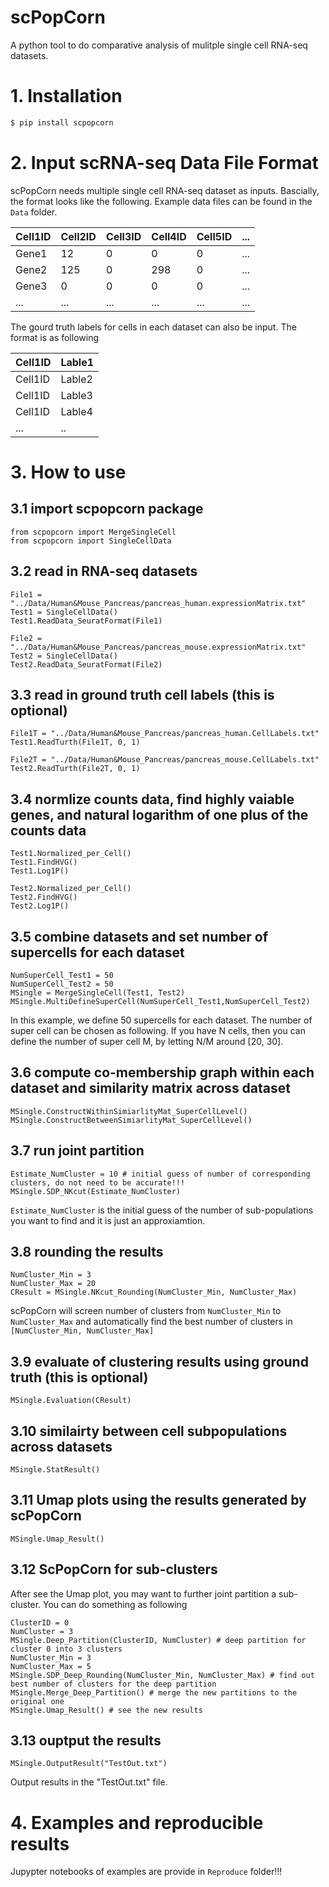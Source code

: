 # scPopCorn
A python tool to do comparative analysis of mulitple single cell RNA-seq datasets.

# 1. Installation
```bash
$ pip install scpopcorn
```

# 2. Input scRNA-seq Data File Format
scPopCorn needs multiple single cell RNA-seq dataset as inputs. Bascially, the format looks like the following. Example data files can be found in the ```Data``` folder.

| Cell1ID | Cell2ID | Cell3ID | Cell4ID | Cell5ID  | ... |
|----|--------|--------|--------|---------|-----|
| Gene1 | 12 | 0 | 0 | 0 | ... |
| Gene2 | 125 | 0 | 298 | 0  | ... |
| Gene3 | 0 | 0| 0 | 0  | ... |
|...    |...|...|...|...|...|

The gourd truth labels for cells in each dataset can also be input. The format is as following

| Cell1ID | Lable1 |
|----|--------|
| Cell1ID | Lable2 |
| Cell1ID | Lable3 |
| Cell1ID | Lable4 |
|...    |..


# 3. How to use

## 3.1 import scpopcorn package
```
from scpopcorn import MergeSingleCell
from scpopcorn import SingleCellData
```

## 3.2 read in RNA-seq datasets
```
File1 = "../Data/Human&Mouse_Pancreas/pancreas_human.expressionMatrix.txt"
Test1 = SingleCellData()
Test1.ReadData_SeuratFormat(File1)

File2 = "../Data/Human&Mouse_Pancreas/pancreas_mouse.expressionMatrix.txt"
Test2 = SingleCellData()
Test2.ReadData_SeuratFormat(File2)
```

## 3.3 read in ground truth cell labels (this is optional)
```
File1T = "../Data/Human&Mouse_Pancreas/pancreas_human.CellLabels.txt"
Test1.ReadTurth(File1T, 0, 1)

File2T = "../Data/Human&Mouse_Pancreas/pancreas_mouse.CellLabels.txt"
Test2.ReadTurth(File2T, 0, 1)
```

## 3.4 normlize counts data, find highly vaiable genes, and natural logarithm of one plus of the counts data
```
Test1.Normalized_per_Cell()
Test1.FindHVG()
Test1.Log1P()

Test2.Normalized_per_Cell()
Test2.FindHVG()
Test2.Log1P()
```

## 3.5 combine datasets and set number of supercells for each dataset
```
NumSuperCell_Test1 = 50
NumSuperCell_Test2 = 50
MSingle = MergeSingleCell(Test1, Test2)
MSingle.MultiDefineSuperCell(NumSuperCell_Test1,NumSuperCell_Test2)
```
In this example, we define 50 supercells for each dataset. The number of super cell can be chosen as following. If you have N cells, then you can define the number of super cell M, by letting N/M around [20, 30]. 

## 3.6 compute co-membership graph within each dataset and similarity matrix across dataset
```
MSingle.ConstructWithinSimiarlityMat_SuperCellLevel()
MSingle.ConstructBetweenSimiarlityMat_SuperCellLevel()
```

## 3.7 run joint partition 
```
Estimate_NumCluster = 10 # initial guess of number of corresponding clusters, do not need to be accurate!!!
MSingle.SDP_NKcut(Estimate_NumCluster)
```
```Estimate_NumCluster``` is the initial guess of the number of sub-populations you want to find and it is just an approxiamtion.

## 3.8 rounding the results
```
NumCluster_Min = 3 
NumCluster_Max = 20
CResult = MSingle.NKcut_Rounding(NumCluster_Min, NumCluster_Max)
```
scPopCorn will screen number of clusters from ```NumCluster_Min``` to ```NumCluster_Max``` and automatically find the best number of clusters in ```[NumCluster_Min, NumCluster_Max]```

## 3.9 evaluate of clustering results using ground truth (this is optional)
```
MSingle.Evaluation(CResult)
```

## 3.10 similairty between cell subpopulations across datasets
```
MSingle.StatResult()
```

## 3.11 Umap plots using the results generated by scPopCorn
```
MSingle.Umap_Result()
```

## 3.12 ScPopCorn for sub-clusters
After see the Umap plot, you may want to further joint partition a sub-cluster. You can do something as following 
```
ClusterID = 0
NumCluster = 3
MSingle.Deep_Partition(ClusterID, NumCluster) # deep partition for cluster 0 into 3 clusters
NumCluster_Min = 3
NumCluster_Max = 5
MSingle.SDP_Deep_Rounding(NumCluster_Min, NumCluster_Max) # find out best number of clusters for the deep partition
MSingle.Merge_Deep_Partition() # merge the new partitions to the original one
MSingle.Umap_Result() # see the new results
```

## 3.13 ouptput the results
```
MSingle.OutputResult("TestOut.txt")
```
Output results in the "TestOut.txt" file.


# 4. Examples and reproducible results 
Jupypter notebooks of examples are provide in ```Reproduce``` folder!!!

